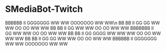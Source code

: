 # SMediaBot-Twitch

   BBBBBB    II   GGGGGGG    WW      WW   OOOOOOO   WW      WW\n
   BB   BB   II   GG   GG    WW      WW   OO   OO   WW      WW
   BB  BB    II   GG         WW      WW   OO   OO   WW      WW
   BBBBBBB   II   GG          WW    WW    OO   OO    WW    WW
   BB  BB    II   GG GGGG     WW WW WW    OO   OO    WW WW WW
   BB   BB   II   GG   GG      WW  WW     OO   OO     WW  WW
   BBBBBB    II   GGGGGGG      WW  WW     OOOOOOO     WW  WW
